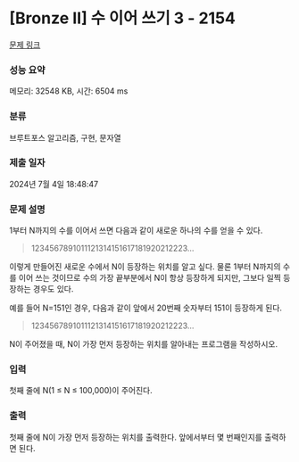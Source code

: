 # [Bronze II] 수 이어 쓰기 3 - 2154 

[문제 링크](https://www.acmicpc.net/problem/2154) 

### 성능 요약

메모리: 32548 KB, 시간: 6504 ms

### 분류

브루트포스 알고리즘, 구현, 문자열

### 제출 일자

2024년 7월 4일 18:48:47

### 문제 설명

<p>1부터 N까지의 수를 이어서 쓰면 다음과 같이 새로운 하나의 수를 얻을 수 있다.</p>

<blockquote>
<p>1234567891011121314151617181920212223...</p>
</blockquote>

<p>이렇게 만들어진 새로운 수에서 N이 등장하는 위치를 알고 싶다. 물론 1부터 N까지의 수를 이어 쓰는 것이므로 수의 가장 끝부분에서 N이 항상 등장하게 되지만, 그보다 일찍 등장하는 경우도 있다.</p>

<p>예를 들어 N=151인 경우, 다음과 같이 앞에서 20번째 숫자부터 151이 등장하게 된다.</p>

<blockquote>
<p>1234567891011121314151617181920212223...</p>
</blockquote>

<p>N이 주어졌을 때, N이 가장 먼저 등장하는 위치를 알아내는 프로그램을 작성하시오.</p>

### 입력 

 <p>첫째 줄에 N(1 ≤ N ≤ 100,000)이 주어진다.</p>

### 출력 

 <p>첫째 줄에 N이 가장 먼저 등장하는 위치를 출력한다. 앞에서부터 몇 번째인지를 출력하면 된다.</p>

